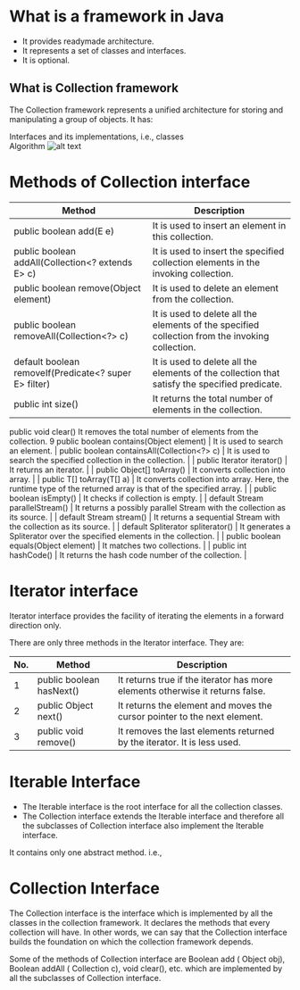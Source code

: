 # What is a framework in Java
- It provides readymade architecture.
- It represents a set of classes and interfaces.
- It is optional.
## What is Collection framework
The Collection framework represents a unified architecture for storing and manipulating a group of objects. It has:

Interfaces and its implementations, i.e., classes
<br>Algorithm
![alt text](https://static.javatpoint.com/images/java-collection-hierarchy.png)

# Methods of Collection interface
| Method  | Description |
| ------------- | ------------- |
| public boolean add(E e)  | It is used to insert an element in this collection.  |
| public boolean addAll(Collection<? extends E> c)  | It is used to insert the specified collection elements in the invoking collection.  |
|public boolean remove(Object element)  | It is used to delete an element from the collection.  |
| public boolean removeAll(Collection<?> c)  | It is used to delete all the elements of the specified collection from the invoking collection.  |
| default boolean removeIf(Predicate<? super E> filter)  | It is used to delete all the elements of the collection that satisfy the specified predicate.  |
| public int size() | It returns the total number of elements in the collection. |
public void clear()	It removes the total number of elements from the collection.
9	public boolean contains(Object element)	| It is used to search an element.
|	public boolean containsAll(Collection<?> c)	| It is used to search the specified collection in the collection. |
|	public Iterator iterator()	| It returns an iterator. |
|	public Object[] toArray()	| It converts collection into array. |
|	public <T> T[] toArray(T[] a)	| It converts collection into array. Here, the runtime type of the returned array is that of the specified array. |
|	public boolean isEmpty()	| It checks if collection is empty. |
|	default Stream<E> parallelStream()	| It returns a possibly parallel Stream with the collection as its source. |
|	default Stream<E> stream()	| It returns a sequential Stream with the collection as its source. |
|	default Spliterator<E> spliterator()	| It generates a Spliterator over the specified elements in the collection. |
|	public boolean equals(Object element)	| It matches two collections. |
|	public int hashCode()	| It returns the hash code number of the collection. |

# Iterator interface
Iterator interface provides the facility of iterating the elements in a forward direction only.

There are only three methods in the Iterator interface. They are:

| No.	| Method	    | Description   |
|-------| ------------- | ------------- |
| 1	| public boolean hasNext()	| It returns true if the iterator has more elements otherwise it returns false. |
|2	| public Object next()	| It returns the element and moves the cursor pointer to the next element. |
| 3	| public void remove()	| It removes the last elements returned by the iterator. It is less used. |


# Iterable Interface
- The Iterable interface is the root interface for all the collection classes.
-  The Collection interface extends the Iterable interface and therefore all the subclasses of Collection interface also implement the Iterable interface.

It contains only one abstract method. i.e.,


# Collection Interface
The Collection interface is the interface which is implemented by all the classes in the collection framework. It declares the methods that every collection will have. In other words, we can say that the Collection interface builds the foundation on which the collection framework depends.

Some of the methods of Collection interface are Boolean add ( Object obj), Boolean addAll ( Collection c), void clear(), etc. which are implemented by all the subclasses of Collection interface.